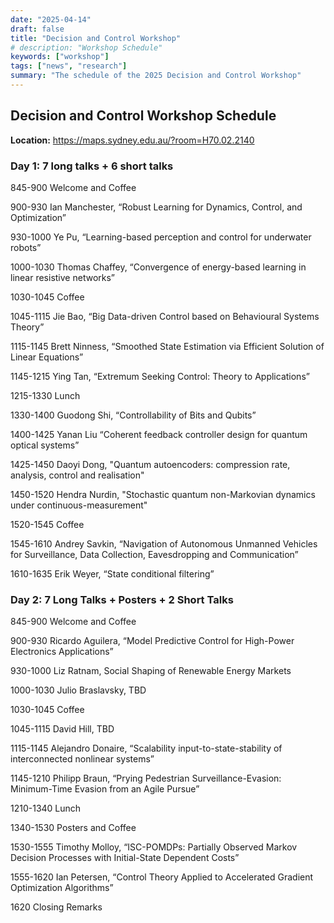 ```yaml
---
date: "2025-04-14"
draft: false
title: "Decision and Control Workshop"
# description: "Workshop Schedule"
keywords: ["workshop"]
tags: ["news", "research"]
summary: "The schedule of the 2025 Decision and Control Workshop"
---
```




## Decision and Control Workshop Schedule

**Location:**  https://maps.sydney.edu.au/?room=H70.02.2140




### Day 1: 7 long talks + 6 short talks


845-900 Welcome and Coffee

900-930 Ian Manchester, “Robust Learning for Dynamics, Control, and Optimization”

930-1000 Ye Pu, “Learning-based perception and control for underwater robots”

1000-1030 Thomas Chaffey, “Convergence of energy-based learning in linear resistive networks”


1030-1045 Coffee

1045-1115  Jie Bao, “Big Data-driven Control based on Behavioural Systems Theory”

1115-1145 Brett Ninness, “Smoothed State Estimation via Efficient Solution of Linear Equations”

1145-1215 Ying Tan, “Extremum Seeking Control: Theory to Applications”

1215-1330 Lunch


1330-1400 Guodong Shi, “Controllability of Bits and Qubits”

1400-1425 Yanan Liu  “Coherent feedback controller design for quantum optical systems”

1425-1450 Daoyi Dong, "Quantum autoencoders: compression rate, analysis, control and realisation"

1450-1520 Hendra Nurdin, "Stochastic quantum non-Markovian dynamics under continuous-measurement" 


1520-1545 Coffee


1545-1610 Andrey Savkin,  “Navigation of Autonomous Unmanned Vehicles for Surveillance, Data Collection, Eavesdropping and Communication”

1610-1635 Erik Weyer, “State conditional filtering”




### Day 2: 7 Long Talks  + Posters + 2 Short Talks


845-900 Welcome and Coffee


900-930 Ricardo Aguilera, “Model Predictive Control for High-Power Electronics Applications”

930-1000 Liz Ratnam, Social Shaping of Renewable Energy Markets

1000-1030 Julio Braslavsky, TBD


1030-1045 Coffee


1045-1115 David Hill, TBD

1115-1145 Alejandro Donaire, “Scalability input-to-state-stability of interconnected nonlinear systems”

1145-1210 Philipp Braun, “Prying Pedestrian Surveillance-Evasion: Minimum-Time Evasion from an Agile Pursue”


1210-1340 Lunch


1340-1530  Posters and Coffee


1530-1555 Timothy Molloy,  “ISC-POMDPs: Partially Observed Markov Decision Processes with Initial-State Dependent Costs”

1555-1620 Ian Petersen, “Control Theory Applied to Accelerated Gradient Optimization Algorithms” 



1620 Closing Remarks
